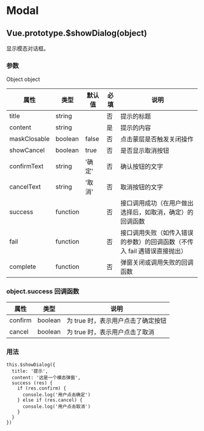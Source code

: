 # Modal

## <a name="showDialog">Vue.prototype.\$showDialog(object)</a>

显示模态对话框。

### 参数

Object object

| 属性         | 类型     | 默认值 | 必填 | 说明                                                                     |
| ------------ | -------- | ------ | ---- | ------------------------------------------------------------------------ |
| title        | string   |        | 否   | 提示的标题                                                               |
| content      | string   |        | 是   | 提示的内容                                                               |
| maskClosable | boolean  | false  | 否   | 点击蒙层是否触发关闭操作                                                 |
| showCancel   | boolean  | true   | 否   | 是否显示取消按钮                                                         |
| confirmText  | string   | '确定' | 否   | 确认按钮的文字                                                           |
| cancelText   | string   | '取消' | 否   | 取消按钮的文字                                                           |
| success      | function |        | 否   | 接口调用成功（在用户做出选择后，如取消，确定）的回调函数                 |
| fail         | function |        | 否   | 接口调用失败（如传入错误的参数）的回调函数（不传入 fail 遇错误直接抛出） |
| complete     | function |        | 否   | 弹窗关闭或调用失败的回调函数                                             |

### object.success 回调函数

| 属性    | 类型    | 说明                               |
| ------- | ------- | ---------------------------------- |
| confirm | boolean | 为 true 时，表示用户点击了确定按钮 |
| cancel  | boolean | 为 true 时，表示用户点击了取消     |

### 用法

```
this.$showDialog({
  title: '提示',
  content: '这是一个模态弹窗',
  success (res) {
    if (res.confirm) {
      console.log('用户点击确定')
    } else if (res.cancel) {
      console.log('用户点击取消')
    }
  }
})
```
